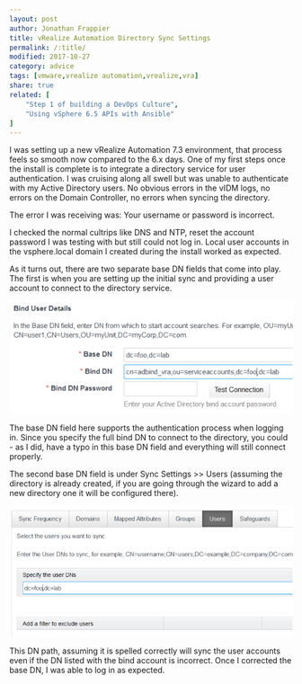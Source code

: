 ```yaml
---
layout: post
author: Jonathan Frappier
title: vRealize Automation Directory Sync Settings
permalink: /:title/
modified: 2017-10-27
category: advice
tags: [vmware,vrealize automation,vrealize,vra]
share: true
related: [
    "Step 1 of building a DevOps Culture",
	"Using vSphere 6.5 APIs with Ansible" 
]
---
```

I was setting up a new vRealize Automation 7.3 environment, that process feels so smooth now compared to the 6.x days. One of my first steps once the install is complete is to integrate a directory service for user authentication. I was cruising along all swell but was unable to authenticate with my Active Directory users. No obvious errors in the vIDM logs, no errors on the Domain Controller, no errors when syncing the directory.

The error I was receiving was: Your username or password is incorrect. 

I checked the normal cultrips like DNS and NTP, reset the account password I was testing with but still could not log in. Local user accounts in the vsphere.local domain I created during the install worked as expected.

As it turns out, there are two separate base DN fields that come into play. The first is when you are setting up the initial sync and providing a user account to connect to the directory service.

<img src="/images/fulls/vra-sync-settings.png" class="fit image">

The base DN field here supports the authentication process when logging in. Since you specify the full bind DN to connect to the directory, you could - as I did, have a typo in this base DN field and everything will still connect properly.

The second base DN field is under Sync Settings >> Users (assuming the directory is already created, if you are going through the wizard to add a new directory one it will be configured there).

<img src="/images/fulls/vra-sync-users-settings.png" class="fit image">

This DN path, assuming it is spelled correctly will sync the user accounts even if the DN listed with the bind account is incorrect. Once I corrected the base DN, I was able to log in as expected.

